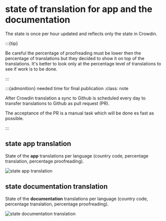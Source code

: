 # state of translation for app and the documentation

The state is once per hour updated and reflects only the state in Crowdin.

:::{tip}

Be careful the percentage of proofreading must be lower then the percentage of translations but they decided to show it on top of the translations. It's better to look only at the percentage level of translations to see if work is to be done.

:::

:::{admonition} needed time for final publication
:class: note

After Crowdin translation a sync to Github is scheduled every day to transfer translations to Github as pull request (PR).

The acceptance of the PR is a manual task which will be done es fast as possible.

:::

## state app translation

State of the **app** translations per language (country code, percentage translation, percentage proofreading).

![state app translation](https://badges.awesome-crowdin.com/translation-13588158-309752.png)

## state documentation translation

State of the **documentation** translations per language (country code, percentage translation, percentage proofreading).

![state documentation translation](https://badges.awesome-crowdin.com/translation-13588158-310610.png)
